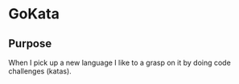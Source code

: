 # GoKata

## Purpose 
When I pick up a new language I like to a grasp on it by doing code challenges (katas).